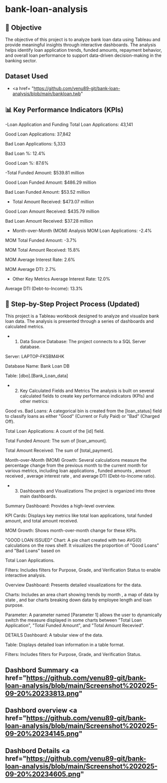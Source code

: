 # bank-loan-analysis
## 🎯 Objective

The objective of this project is to analyze bank loan data using Tableau and provide meaningful insights through interactive dashboards. The analysis helps identify loan application trends, funded amounts, repayment behavior, and overall loan performance to support data-driven decision-making in the banking sector.
## Dataset Used
- <a href= "https://github.com/venu89-git/bank-loan-analysis/blob/main/bankloan.twb"
## 📊 Key Performance Indicators (KPIs)
-Loan Application and Funding
Total Loan Applications: 43,141

Good Loan Applications: 37,842

Bad Loan Applications: 5,333

Bad Loan %: 12.4%

Good Loan %: 87.6%

-Total Funded Amount: $539.81 million

Good Loan Funded Amount: $486.29 million

Bad Loan Funded Amount: $53.52 million

- Total Amount Received: $473.07 million

Good Loan Amount Received: $435.79 million

Bad Loan Amount Received: $37.28 million

- Month-over-Month (MOM) Analysis
MOM Loan Applications: -2.4%

MOM Total Funded Amount: -3.7%

MOM Total Amount Received: 15.8%

MOM Average Interest Rate: 2.6%

MOM Average DTI: 2.7%

- Other Key Metrics
Average Interest Rate: 12.0%

Average DTI (Debt-to-Income): 13.3%
## 📝 Step-by-Step Project Process (Updated)
This project is a Tableau workbook designed to analyze and visualize bank loan data. The analysis is presented through a series of dashboards and calculated metrics.

- 1. Data Source
Database: The project connects to a SQL Server database.


Server: LAPTOP-FKSBM4HK 


Database Name: Bank Loan DB 


Table: [dbo].[Bank_Loan_data] 

- 2. Key Calculated Fields and Metrics
The analysis is built on several calculated fields to create key performance indicators (KPIs) and other metrics:


Good vs. Bad Loans: A categorical bin is created from the [loan_status] field to classify loans as either "Good" (Current or Fully Paid) or "Bad" (Charged Off).






Total Loan Applications: A count of the [id] field.






Total Funded Amount: The sum of [loan_amount].






Total Amount Received: The sum of [total_payment].






Month-over-Month (MOM) Growth: Several calculations measure the percentage change from the previous month to the current month for various metrics, including loan applications , funded amounts , amount received , average interest rate , and average DTI (Debt-to-Income ratio).





- 3. Dashboards and Visualizations
The project is organized into three main dashboards.

Summary Dashboard: Provides a high-level overview.


KPI Cards: Displays key metrics like total loan applications, total funded amount, and total amount received.




MOM Growth: Shows month-over-month change for these KPIs.





"GOOD LOAN ISSUED" Chart: A pie chart created with two AVG(0) calculations on the rows shelf. It visualizes the proportion of "Good Loans" and "Bad Loans" based on 

Total Loan Applications.






Filters: Includes filters for Purpose, Grade, and Verification Status to enable interactive analysis.

Overview Dashboard: Presents detailed visualizations for the data.


Charts: Includes an area chart showing trends by month , a map of data by state , and bar charts breaking down data by employee length and loan purpose.






Parameter: A parameter named [Parameter 1] allows the user to dynamically switch the measure displayed in some charts between "Total Loan Application", "Total Funded Amount", and "Total Amount Recevied".





DETAILS Dashboard: A tabular view of the data.


Table: Displays detailed loan information in a table format.





Filters: Includes filters for Purpose, Grade, and Verification Status.

## Dashbord Summary  <a href="https://github.com/venu89-git/bank-loan-analysis/blob/main/Screenshot%202025-09-20%20233813.png"

## Dashbord overview <a href="https://github.com/venu89-git/bank-loan-analysis/blob/main/Screenshot%202025-09-20%20234145.png"

## Dashbord Details <a href="https://github.com/venu89-git/bank-loan-analysis/blob/main/Screenshot%202025-09-20%20234605.png"


